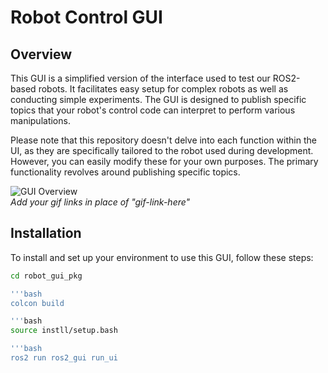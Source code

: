 # Robot Control GUI

## Overview

This GUI is a simplified version of the interface used to test our ROS2-based robots. It facilitates easy setup for complex robots as well as conducting simple experiments. The GUI is designed to publish specific topics that your robot's control code can interpret to perform various manipulations. 

Please note that this repository doesn't delve into each function within the UI, as they are specifically tailored to the robot used during development. However, you can easily modify these for your own purposes. The primary functionality revolves around publishing specific topics.

![GUI Overview](gif-link-here)  
*Add your gif links in place of "gif-link-here"*

## Installation

To install and set up your environment to use this GUI, follow these steps:

```bash
cd robot_gui_pkg

'''bash
colcon build

'''bash
source instll/setup.bash

'''bash
ros2 run ros2_gui run_ui

